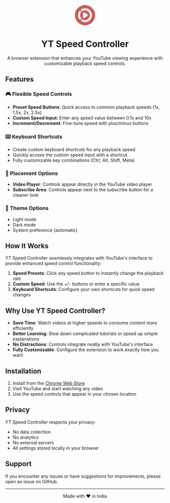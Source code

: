 <p align="center">
  <img src="icons/icon128.png" alt="YT Speed Controller Logo" width="64" height="64">
</p>

<h1 align="center">YT Speed Controller</h1>

<p align="center">
  A browser extension that enhances your YouTube viewing experience with customizable playback speed controls.
</p>

## Features

### 🎮 Flexible Speed Controls

- **Preset Speed Buttons**: Quick access to common playback speeds (1x, 1.5x, 2x, 2.5x)
- **Custom Speed Input**: Enter any speed value between 0.1x and 10x
- **Increment/Decrement**: Fine-tune speed with plus/minus buttons

### ⌨️ Keyboard Shortcuts

- Create custom keyboard shortcuts for any playback speed
- Quickly access the custom speed input with a shortcut
- Fully customizable key combinations (Ctrl, Alt, Shift, Meta)

### 🎯 Placement Options

- **Video Player**: Controls appear directly in the YouTube video player
- **Subscribe Area**: Controls appear next to the subscribe button for a cleaner look

### 🎨 Theme Options

- Light mode
- Dark mode
- System preference (automatic)

## How It Works

YT Speed Controller seamlessly integrates with YouTube's interface to provide enhanced speed control functionality:

1. **Speed Presets**: Click any speed button to instantly change the playback rate
2. **Custom Speed**: Use the +/- buttons or enter a specific value
3. **Keyboard Shortcuts**: Configure your own shortcuts for quick speed changes

## Why Use YT Speed Controller?

- **Save Time**: Watch videos at higher speeds to consume content more efficiently
- **Better Learning**: Slow down complicated tutorials or speed up simple explanations
- **No Distractions**: Controls integrate neatly with YouTube's interface
- **Fully Customizable**: Configure the extension to work exactly how you want

## Installation

1. Install from the [Chrome Web Store](https://chrome.google.com/webstore/detail/apfgblbcankkkekllmadenacebembilh?utm_source=github)
2. Visit YouTube and start watching any video
3. Use the speed controls that appear in your chosen location

## Privacy

YT Speed Controller respects your privacy:

- No data collection
- No analytics
- No external servers
- All settings stored locally in your browser

## Support

If you encounter any issues or have suggestions for improvements, please open an issue on GitHub.

---

<p align="center">
  Made with ❤️ in India
</p>
